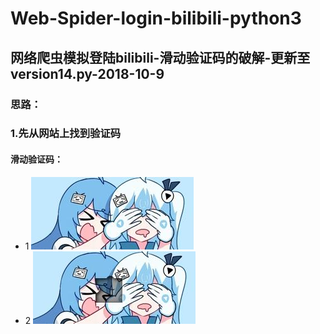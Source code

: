 # Web-Spider-login-bilibili-python3
## 网络爬虫模拟登陆bilibili-滑动验证码的破解-更新至version14.py-2018-10-9
### 思路：
###  1.先从网站上找到验证码
#### 滑动验证码：
- 1
![](fullbg.jpg)
- 2
![](gapbg.jpg)

